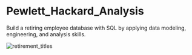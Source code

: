 # Pewlett_Hackard_Analysis
Build a retiring employee database with SQL by applying data modeling, engineering, and analysis skills.











![retirement_titles](https://user-images.githubusercontent.com/67697826/198498031-0fcc34a9-4f88-4856-bf9e-17591dcee04b.png)
